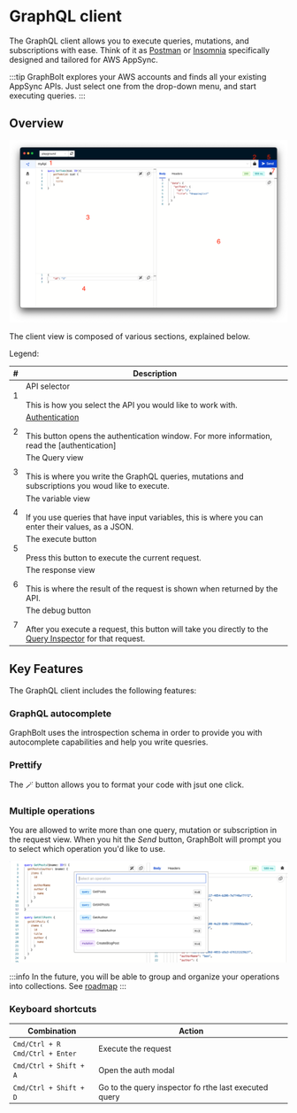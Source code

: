 # GraphQL client

The GraphQL client allows you to execute queries, mutations, and subscriptions with ease. Think of it as [Postman](https://www.postman.com/) or [Insomnia](https://insomnia.rest/) specifically designed and tailored for AWS AppSync.

:::tip
GraphBolt explores your AWS accounts and finds all your existing AppSync APIs. Just select one from the drop-down menu, and start executing queries.
:::

## Overview 

![GraphBolt GraphQL client](img/graphql-client.png)

The client view is composed of various sections, explained below.

Legend:

| # | Description |
|--|--|
| 1 | API selector<br/><br/> This is how you select the API you would like to work with. | 
| 2 | [Authentication](./authentication)<br/><br/>This button opens the authentication window. For more information, read the [authentication] |(authentication) section.
| 3 | The Query view<br/><br/>This is where you write the GraphQL queries, mutations and subscriptions you woud like to execute.  |
| 4 | The variable view<br/><br/>If you use queries that have input variables, this is where you can enter their values, as a JSON. |
| 5 | The execute button<br/><br/>Press this button to execute the current request. |
| 6 | The response view<br/><br/>This is where the result of the request is shown when returned by the API. |
| 7 | The debug button<br/><br/>After you execute a request, this button will take you directly to the [Query Inspector](/query-inspector/query-details) for that request.

## Key Features

The GraphQL client includes the following features:

### GraphQL autocomplete

GraphBolt uses the introspection schema in order to provide you with autocomplete capabilities and help you write quesries.

### Prettify

The 🪄 button allows you to format your code with jsut one click.

### Multiple operations

You are allowed to write more than one query, mutation or subscription in the request view. When you hit the _Send_ button, GraphBolt will prompt you to select which operation you'd like to use. 

![Multiple Operations](./img/multiple-operations.png)

:::info
In the future, you will be able to group and organize your operations into collections. See [roadmap](https://github.com/orgs/graphboltdev/projects/1/views/1?query=is%3Aopen+sort%3Aupdated-desc&filterQuery=colle&pane=issue&itemId=11954307)
:::

### Keyboard shortcuts

| Combination | Action |
| -- | -- |
| `Cmd/Ctrl + R`<br/>`Cmd/Ctrl + Enter` | Execute the request |
| `Cmd/Ctrl + Shift + A` | Open the auth modal |
| `Cmd/Ctrl + Shift + D` | Go to the query inspector fo rthe last executed query |
